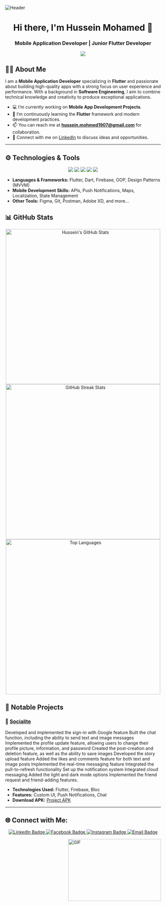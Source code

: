 ![Header](https://miro.medium.com/max/1400/1*vkfI4nFNheC5v0p7wzDtGg.gif)

<h1 align="center">Hi there, I'm Hussein Mohamed 👋 </h1>
<h3 align="center">Mobile Application Developer | Junior Flutter Developer</h3>

<p align="center">
  <img src="https://readme-typing-svg.herokuapp.com?color=%2336BCF7&size=30&center=true&vCenter=true&width=550&lines=Creative+Mobile+App+Developer;Flutter+Fanatic;Passionate+about+Innovative+Tech" />
</p>

## 👨‍💻 About Me

I am a **Mobile Application Developer** specializing in **Flutter** and passionate about building high-quality apps with a strong focus on user experience and performance. With a background in **Software Engineering**, I aim to combine technical knowledge and creativity to produce exceptional applications.

- 💻 I’m currently working on **Mobile App Development Projects**.
- 🌱 I’m continuously learning the **Flutter** framework and modern development practices.
- 📫 You can reach me at **hussein.mohmed1907@gmail.com** for collaboration.
- 🔗 Connect with me on [LinkedIn](https://www.linkedin.com/in/hussein99) to discuss ideas and opportunities.

---

## ⚙️ Technologies & Tools

<p align="center">
  <img src="https://img.shields.io/badge/Flutter-Framework-green?logo=flutter&style=for-the-badge"/>
  <img src="https://img.shields.io/badge/Dart-Programming-blue?logo=dart&style=for-the-badge"/>
  <img src="https://img.shields.io/badge/Firebase-Platform-yellow?logo=firebase&style=for-the-badge"/>
  <img src="https://img.shields.io/badge/Git-Version%20Control-orange?logo=git&style=for-the-badge"/>
  <img src="https://img.shields.io/badge/Postman-API%20Testing-critical?logo=postman&style=for-the-badge"/>
</p>

- **Languages & Frameworks:** Flutter, Dart, Firebase, OOP, Design Patterns (MVVM)
- **Mobile Development Skills:** APIs, Push Notifications, Maps, Localization, State Management
- **Other Tools:** Figma, Git, Postman, Adobe XD, and more...

## 📊 GitHub Stats

<p align="center">
  <img src="https://github-readme-stats.vercel.app/api?username=HusseinMohamed99&show_icons=true&theme=github_dark&count_private=true" alt="Hussein's GitHub Stats" width="500"/>
  <img src="https://github-readme-streak-stats.herokuapp.com/?user=HusseinMohamed99&theme=github-dark-blue" alt="GitHub Streak Stats" width="500"/>
  <img src="https://github-readme-stats.vercel.app/api/top-langs/?username=HusseinMohamed99&layout=compact&theme=github_dark" alt="Top Languages" width="500"/>
</p>

## 🚀 Notable Projects

### 📱 [Socialite](https://github.com/HusseinMohamed99/Socialite)
Developed and implemented the sign-in with Google feature Built the chat function, including the ability to send text and image messages Implemented the profile update feature, allowing users to change their profile picture, information, and password Created the post-creation and deletion feature, as well as the ability to save images Developed the story upload feature Added the likes and comments feature for both text and image posts Implemented the real-time messaging feature Integrated the pull-to-refresh functionality Set up the notification system Integrated cloud messaging Added the light and dark mode options Implemented the friend request and friend-adding features.

- **Technologies Used:** Flutter, Firebase, Bloc
- **Features:** Custom UI, Push Notifications, Chat
- **Download APK:** [Project APK](https://github.com/HusseinMohamed99/Socialite/releases/download/v2.0.0/Socialite.apk)

---

## 🌐 Connect with Me:

<p align="center">
  <a href="https://www.linkedin.com/in/hussein99" target="_blank">
    <img src="https://img.shields.io/badge/LinkedIn-Hussein%20Mohamed-blue?logo=linkedin&style=for-the-badge" alt="LinkedIn Badge" />
  </a>
  <a href="https://www.facebook.com/Hussein.M.A.99" target="_blank">
    <img src="https://img.shields.io/badge/Facebook-Hussein.M.A.99-blue?logo=facebook&style=for-the-badge" alt="Facebook Badge" />
  </a>
  <a href="https://www.instagram.com/husseinhtm" target="_blank">
    <img src="https://img.shields.io/badge/Instagram-husseinhtm-pink?logo=instagram&style=for-the-badge" alt="Instagram Badge" />
  </a>
  <a href="mailto:hussein.mohamed1907@gmail.com" target="_blank">
    <img src="https://img.shields.io/badge/Email-hussein.mohamed1907@gmail.com-orange?logo=gmail&style=for-the-badge" alt="Email Badge" />
  </a>
</p>

<a target="_blank">
  <img align="right" height="200" width="300" alt="GIF" src="https://media.giphy.com/media/M9gbBd9nbDrOTu1Mqx/giphy.gif">
</a>

